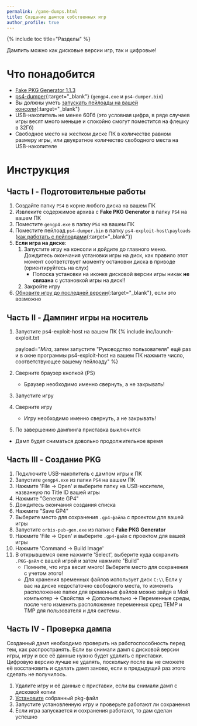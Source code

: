 ```yaml
---
permalink: /game-dumps.html
title: Создание дампов собственных игр
author_profile: true
---
```

{% include toc title="Разделы" %}

Дампить можно как дисковые версии игр, так и цифровые!

# Что понадобится

* [Fake PKG Generator 1.1.3](files/FPKGG113.7z)
* [ps4-dumper](https://github.com/xvortex/ps4-dumper-vtx/releases/latest){:target="_blank"} (`gengp4.exe` и `ps4-dumper.bin`)
* Вы должны уметь [запускать пейлоады на вашей консоли](payloads){:target="_blank"}
* USB-накопитель не менее 60Гб (это условная цифра, в ряде случаев игры весят много меньше и спокойно смогут поместится на флешку в 32Гб)
* Свободное место на жестком диске ПК в количестве равном размеру игры, или двукратное количество свободного места на USB-накопителе

# Инструкция

## Часть I - Подготовительные работы

1. Создайте папку `PS4` в корне любого диска на вашем ПК
1. Извлеките содержимое архива с **Fake PKG Generator** в папку `PS4` на вашем ПК
1. Поместите `gengp4.exe` в папку `PS4` на вашем ПК
1. Поместите пейлоад `ps4-dumper.bin` в папку `ps4-exploit-host\payloads` ([как работать с пейлоадами](payloads){:target="_blank"})
1. **Если игра на диске**: 
	1. Запустите игру на консоли и дойдите до главного меню. Дождитесь окончания установки игры на диск, как правило этот момент соответствует моменту остановки диска в приводе (ориентируйтесь на слух)
		* Полоска установки на иконке дисковой версии игры никак **не связана** с установкой игры на диск!!
	1. Закройте игру
1. [Обновите игру до последней версии](game-patches){:target="_blank"}, если это возможно

## Часть II - Дампинг игры на носитель

1. Запустите ps4-exploit-host на вашем ПК
{% include inc/launch-exploit.txt 

	payload="*Mira*, затем запустите "Руководство пользователя" ещё раз и в окне программы ps4-exploit-host на вашем ПК нажмите число, соответствующее вашему пейлоаду" 
%}
1. Сверните браузер кнопкой (PS)
	* Браузер необходимо именно свернуть, а не закрывать!
1. Запустите игру
1. Сверните игру 
	* Игру необходимо именно свернуть, а не закрывать!
1. По завершению дампинга приставка выключится
* Дамп будет сниматься довольно продолжительное время

## Часть III - Создание PKG

1. Подключите USB-накопитель с дампом игры к ПК
1. Запустите `gengp4.exe` из папки `PS4` на вашем ПК
1. Нажмите 'File -> Open' и выберите папку на USB-носителе, названную по Title ID вашей игры
1. Нажмите "Generate GP4"
1. Дождитесь окончания создания списка
1. Нажмите "Save GP4"
1. Выберите место для сохранения `.gp4-файла` с проектом для вашей игры
1. Запустите `orbis-pub-gen.exe` из папки с **Fake PKG Generator** 
1. Нажмите 'File -> Open' и выберите `.gp4-файл` с проектом для вашей игры
1. Нажмите 'Command -> Build Image'
1. В открывшемся окне нажмите 'Select', выберите куда сохранить `.PKG-файл` с вашей игрой и затем нажмите "Build"
	* Помните, что игра весит много! Выберите место для сохранения с учетом этого!
	* Для хранения временных файлов использует диск `С:\\` Если у вас на диске недостаточно свободного места, то изменить расположение папки для временных файлов можно зайдя в Мой компьютер -> Свойства -> Дополнительно -> Переменные среды, после чего изменить расположение переменных сред TEMP и TMP для пользователя и для системы.
	
## Часть IV - Проверка дампа

Созданный дамп необходимо проверить на работоспособность перед тем, как распространять. Если вы снимали дамп с дисковой версии игры, игру и все её данные нужно будет удалить с приставки. Цифровую версию лучше не удалять, поскольку после вы не сможете её восстановить и сделать дамп заново, если в предыдущий раз этого сделать не получилось. 

1. Удалите игру и её данные с приставки, если вы снимали дамп с дисковой копии
1. [Установите](games) собранный pkg-файл 
1. Запустите установленную игру и проверьте работают ли сохранения
1. Если игра запускается и сохранения работают, то дам сделан успешно